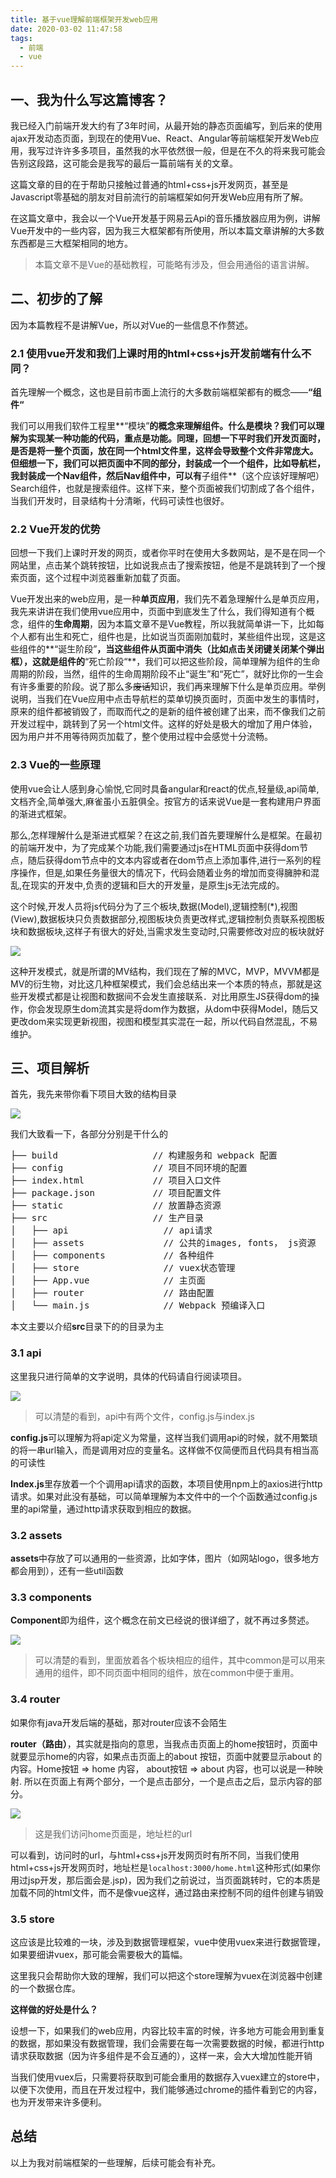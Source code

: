 ```yaml
---
title: 基于vue理解前端框架开发web应用
date: 2020-03-02 11:47:58
tags:
  - 前端
  - vue
---
```


## 一、我为什么写这篇博客？
我已经入门前端开发大约有了3年时间，从最开始的静态页面编写，到后来的使用ajax开发动态页面，到现在的使用Vue、React、Angular等前端框架开发Web应用，我写过许许多多项目，虽然我的水平依然很一般，但是在不久的将来我可能会告别这段路，这可能会是我写的最后一篇前端有关的文章。

这篇文章的目的在于帮助只接触过普通的html+css+js开发网页，甚至是Javascript零基础的朋友对目前流行的前端框架如何开发Web应用有所了解。

在这篇文章中，我会以一个Vue开发基于网易云Api的音乐播放器应用为例，讲解Vue开发中的一些内容，因为我三大框架都有所使用，所以本篇文章讲解的大多数东西都是三大框架相同的地方。

> 本篇文章不是Vue的基础教程，可能略有涉及，但会用通俗的语言讲解。

## 二、初步的了解
因为本篇教程不是讲解Vue，所以对Vue的一些信息不作赘述。
### 2.1 使用vue开发和我们上课时用的html+css+js开发前端有什么不同？

首先理解一个概念，这也是目前市面上流行的大多数前端框架都有的概念——**“组件“**

我们可以用我们软件工程里**“模块”**的概念来理解组件。什么是模块？我们可以理解为实现某一种功能的代码，重点是功能。同理，回想一下平时我们开发页面时，是否是将一整个页面，放在同一个html文件里，这样会导致整个文件非常庞大。但细想一下，我们可以把页面中不同的部分，封装成一个一个组件，比如导航栏，我封装成一个Nav组件，然后Nav组件中，可以有**子组件**（这个应该好理解吧）Search组件，也就是搜索组件。这样下来，整个页面被我们切割成了各个组件，当我们开发时，目录结构十分清晰，代码可读性也很好。
### 2.2 Vue开发的优势
回想一下我们上课时开发的网页，或者你平时在使用大多数网站，是不是在同一个网站里，点击某个跳转按钮，比如说我点击了搜索按钮，他是不是跳转到了一个搜索页面，这个过程中浏览器重新加载了页面。

Vue开发出来的web应用，是一种**单页应用**，我们先不着急理解什么是单页应用，我先来讲讲在我们使用vue应用中，页面中到底发生了什么，我们得知道有个概念，组件的**生命周期**，因为本篇文章不是Vue教程，所以我就简单讲一下，比如每个人都有出生和死亡，组件也是，比如说当页面刚加载时，某些组件出现，这是这些组件的**“诞生阶段”**，当这些组件从页面中消失（比如点击关闭键关闭某个弹出框），这就是组件的**“死亡阶段“**，我们可以把这些阶段，简单理解为组件的生命周期的阶段，当然，组件的生命周期阶段不止“诞生”和“死亡”，就好比你的一生会有许多重要的阶段。说了那么多~~废话~~知识，我们再来理解下什么是单页应用。举例说明，当我们在Vue应用中点击导航栏的菜单切换页面时，页面中发生的事情时，原来的组件都被销毁了，而取而代之的是新的组件被创建了出来，而不像我们之前开发过程中，跳转到了另一个html文件。这样的好处是极大的增加了用户体验，因为用户并不用等待网页加载了，整个使用过程中会感觉十分流畅。

### 2.3 Vue的一些原理

使用vue会让人感到身心愉悦,它同时具备angular和react的优点,轻量级,api简单,文档齐全,简单强大,麻雀虽小五脏俱全。按官方的话来说Vue是一套构建用户界面的渐进式框架。

那么,怎样理解什么是渐进式框架？在这之前,我们首先要理解什么是框架。在最初的前端开发中，为了完成某个功能,我们需要通过js在HTML页面中获得dom节点，随后获得dom节点中的文本内容或者在dom节点上添加事件,进行一系列的程序操作，但是,如果任务量很大的情况下，代码会随着业务的增加而变得臃肿和混乱,在现实的开发中,负责的逻辑和巨大的开发量，是原生js无法完成的。

这个时候,开发人员将js代码分为了三个板块,数据(Model),逻辑控制(*),视图(View),数据板块只负责数据部分,视图板块负责更改样式,逻辑控制负责联系视图板块和数据板块,这样子有很大的好处,当需求发生变动时,只需要修改对应的板块就好

![](/image/基于vue理解前端框架开发web应用/1.png)

这种开发模式，就是所谓的MV结构，我们现在了解的MVC，MVP，MVVM都是MV的衍生物，对比这几种框架模式，我们会总结出来一个本质的特点，那就是这些开发模式都是让视图和数据间不会发生直接联系．对比用原生JS获得dom的操作，你会发现原生dom流其实是将dom作为数据，从dom中获得Model，随后又更改dom来实现更新视图，视图和模型其实混在一起，所以代码自然混乱，不易维护。

## 三、项目解析

首先，我先来带你看下项目大致的结构目录

![](/image/基于vue理解前端框架开发web应用/2.png)

我们大致看一下，各部分分别是干什么的

<pre>
├── build                  // 构建服务和 webpack 配置
├── config                 // 项目不同环境的配置
├── index.html             // 项目入口文件
├── package.json           // 项目配置文件
├── static                 // 放置静态资源
├── src                    // 生产目录
│   ├── api                  // api请求
│   ├── assets               // 公共的images, fonts， js资源
│   ├── components           // 各种组件
│   ├── store                // vuex状态管理
│   ├── App.vue              // 主页面
│   ├── router               // 路由配置
│   └── main.js              // Webpack 预编译入口
</pre>

本文主要以介绍**src**目录下的的目录为主
### 3.1 api
这里我只进行简单的文字说明，具体的代码请自行阅读项目。

![](/image/基于vue理解前端框架开发web应用/3.png)

>可以清楚的看到，api中有两个文件，config.js与index.js

**config.js**可以理解为将api定义为常量，这样当我们调用api的时候，就不用繁琐的将一串url输入，而是调用对应的变量名。这样做不仅简便而且代码具有相当高的可读性

**Index.js**里存放着一个个调用api请求的函数，本项目使用npm上的axios进行http请求。如果对此没有基础，可以简单理解为本文件中的一个个函数通过config.js里的api常量，通过http请求获取到相应的数据。

### 3.2 assets

**assets**中存放了可以通用的一些资源，比如字体，图片（如网站logo，很多地方都会用到），还有一些util函数

### 3.3 components

**Component**即为组件，这个概念在前文已经说的很详细了，就不再过多赘述。

![](/image/基于vue理解前端框架开发web应用/4.png)

>可以清楚的看到，里面放着各个板块相应的组件，其中common是可以用来通用的组件，即不同页面中相同的组件，放在common中便于重用。

### 3.4 router

如果你有java开发后端的基础，那对router应该不会陌生

**router（路由）**，其实就是指向的意思，当我点击页面上的home按钮时，页面中就要显示home的内容，如果点击页面上的about 按钮，页面中就要显示about 的内容。Home按钮  => home 内容， about按钮 => about 内容，也可以说是一种映射. 所以在页面上有两个部分，一个是点击部分，一个是点击之后，显示内容的部分。 

![](/image/基于vue理解前端框架开发web应用/5.png)

> 这是我们访问home页面是，地址栏的url

可以看到，访问时的url，与html+css+js开发网页时有所不同，当我们使用html+css+js开发网页时，地址栏是```localhost:3000/home.html```这种形式(如果你用过jsp开发，那后面会是.jsp)，因为我们之前说过，当页面跳转时，它的本质是加载不同的html文件，而不是像vue这样，通过路由来控制不同的组件创建与销毁

### 3.5 store
这应该是比较难的一块，涉及到数据管理框架，vue中使用vuex来进行数据管理，如果要细讲vuex，那可能会需要极大的篇幅。

这里我只会帮助你大致的理解，我们可以把这个store理解为vuex在浏览器中创建的一个数据仓库。

**这样做的好处是什么？**

设想一下，如果我们的web应用，内容比较丰富的时候，许多地方可能会用到重复的数据，那如果没有数据管理，我们会需要在每一次需要数据的时候，都进行http请求获取数据（因为许多组件是不会互通的），这样一来，会大大增加性能开销

当我们使用vuex后，只需要将获取到可能会重用的数据存入vuex建立的store中，以便下次使用，而且在开发过程中，我们能够通过chrome的插件看到它的内容，也为开发带来许多便利。

## 总结
以上为我对前端框架的一些理解，后续可能会有补充。



